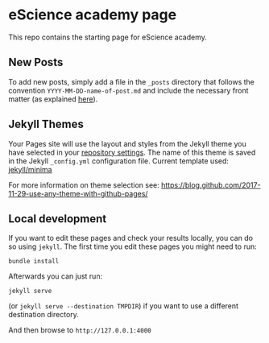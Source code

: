 # eScience academy page
This repo contains the starting page for eScience academy.

## New Posts
To add new posts, simply add a file in the `_posts` directory that follows the convention `YYYY-MM-DD-name-of-post.md` and include the necessary front matter (as explained [here](https://jekyll.github.io/minima/2016/05/20/welcome-to-jekyll.html)).

## Jekyll Themes
Your Pages site will use the layout and styles from the Jekyll theme you have selected in your [repository settings](https://github.com/escience-academy/escience-academy.github.io/settings). The name of this theme is saved in the Jekyll `_config.yml` configuration file. Current template used: [jekyll/minima](https://github.com/jekyll/minima)

For more information on theme selection see:
https://blog.github.com/2017-11-29-use-any-theme-with-github-pages/

## Local development
If you want to edit these pages and check your results locally, you can do so using `jekyll`. The first time you edit these pages you might need to run:
```
bundle install
```

Afterwards you can just run:
```
jekyll serve
```
(or `jekyll serve --destination TMPDIR`) if you want to use a different destination directory.

And then browse to `http://127.0.0.1:4000`
